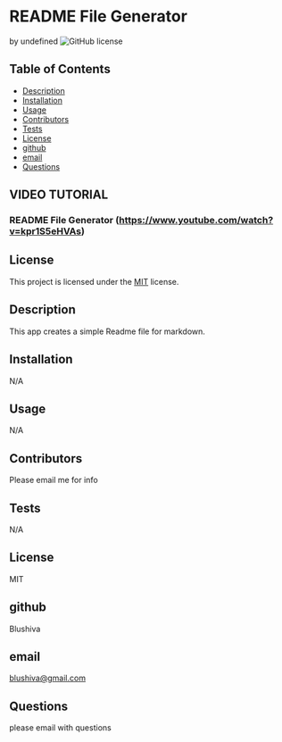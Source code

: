 # README File Generator
  by undefined
  ![GitHub license](https://img.shields.io/badge/license-MIT-blue.svg)

  ## Table of Contents
  
- [Description](##description)
- [Installation](##installation)
- [Usage](#usage)
- [Contributors](##contributing)
- [Tests](##tests)
- [License](##license)
- [github](##github)
- [email](##email)
- [Questions](##questions)

## VIDEO TUTORIAL
### README File Generator (https://www.youtube.com/watch?v=kpr1S5eHVAs)

## License
This project is licensed under the [MIT](https://choosealicense.com/licenses/MIT) license.
## Description
This app creates a simple Readme file for markdown.
## Installation
N/A
## Usage
N/A
## Contributors
Please email me for info
## Tests
N/A
## License
MIT
## github
Blushiva
## email
blushiva@gmail.com
## Questions
please email with questions
